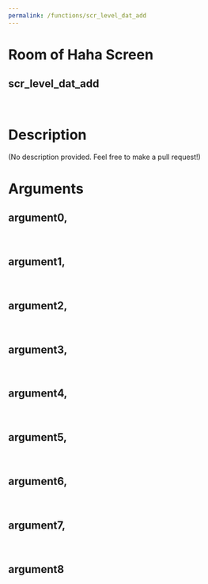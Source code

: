 ```yaml
---
permalink: /functions/scr_level_dat_add
---
```

# Room of Haha Screen  
## scr_level_dat_add  
&nbsp;  
# Description  
(No description provided. Feel free to make a pull request!) 
&nbsp;  
# Arguments
## argument0, 

&nbsp;  
## argument1, 

&nbsp;  
## argument2, 

&nbsp;  
## argument3, 

&nbsp;  
## argument4, 

&nbsp;  
## argument5, 

&nbsp;  
## argument6, 

&nbsp;  
## argument7, 

&nbsp;  
## argument8

&nbsp;  


